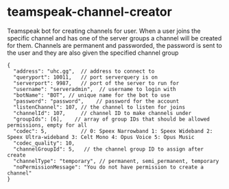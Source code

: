 teamspeak-channel-creator
=========================

Teamspeak bot for creating channels for user. When a user joins the 
specific channel and has one of the server groups a channel will be
created for them. Channels are permanent and passworded, the password
is sent to the user and they are also given the specified channel group

    {
      "address": "uhc.gg",  // address to connect to
      "queryport": 10011,   // port serverquery is on
      "serverport": 9987,   // port of the server to run for
      "username": "serveradmin",  // username to login with
      "botName": "BOT", // unique name for the bot to use
      "password": "password",    // password for the account
      "listenChannel": 107, // the channel to listen for joins
      "channelId": 107,     // channel ID to make channels under
      "groupIds": [6],    // array of group IDs that should be allowed permissions, empty for all
      "codec": 5,           // 0: Speex Narrowband 1: Speex Wideband 2: Speex Ultra-wideband 3: Celt Mono 4: Opus Voice 5: Opus Music
      "codec_quality": 10,
      "channelGroupId": 5,   // the channel group ID to assign after create
      "channelType": "temporary", // permanent, semi_permanent, temporary
      "noPermissionMessage": "You do not have permission to create a channel"
    }